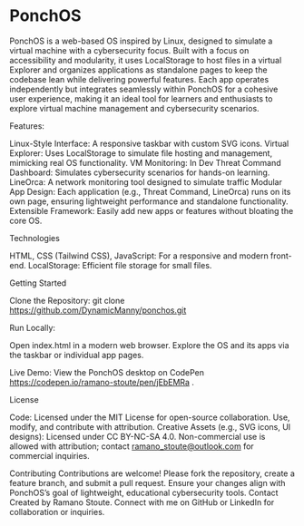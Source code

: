 # PonchOS
PonchOS is a web-based OS inspired by Linux, designed to simulate a virtual machine with a cybersecurity focus. Built with a focus on accessibility and modularity, it uses LocalStorage to host files in a virtual Explorer and organizes applications as standalone pages to keep the codebase lean while delivering powerful features. Each app operates independently but integrates seamlessly within PonchOS for a cohesive user experience, making it an ideal tool for learners and enthusiasts to explore virtual machine management and cybersecurity scenarios.

Features:

Linux-Style Interface: A responsive taskbar with custom SVG icons.
Virtual Explorer: Uses LocalStorage to simulate file hosting and management, mimicking real OS functionality.
VM Monitoring: In Dev
Threat Command Dashboard: Simulates cybersecurity scenarios for hands-on learning.
LineOrca: A network monitoring tool designed to simulate traffic
Modular App Design: Each application (e.g., Threat Command, LineOrca) runs on its own page, ensuring lightweight performance and standalone functionality.
Extensible Framework: Easily add new apps or features without bloating the core OS.

Technologies

HTML, CSS (Tailwind CSS), JavaScript: For a responsive and modern front-end.
LocalStorage: Efficient file storage for small files.

Getting Started

Clone the Repository:
git clone https://github.com/DynamicManny/ponchos.git


Run Locally:

Open index.html in a modern web browser.
Explore the OS and its apps via the taskbar or individual app pages.


Live Demo: View the PonchOS desktop on CodePen https://codepen.io/ramano-stoute/pen/jEbEMRa .


License

Code: Licensed under the MIT License for open-source collaboration. Use, modify, and contribute with attribution.
Creative Assets (e.g., SVG icons, UI designs): Licensed under CC BY-NC-SA 4.0. Non-commercial use is allowed with attribution; contact ramano_stoute@outlook.com for commercial inquiries.

Contributing
Contributions are welcome! Please fork the repository, create a feature branch, and submit a pull request. Ensure your changes align with PonchOS’s goal of lightweight, educational cybersecurity tools.
Contact
Created by Ramano Stoute. Connect with me on GitHub or LinkedIn for collaboration or inquiries.
